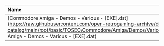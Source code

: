 |Name|Size|
|:---|---:|
|[Commodore Amiga - Demos - Various - [EXE].dat](https://raw.githubusercontent.com/open-retrogaming-archive/dat-catalog/main/root/basic/TOSEC/Commodore/Amiga/Demos/Various/[EXE]/Commodore Amiga - Demos - Various - [EXE].dat)|318562|
